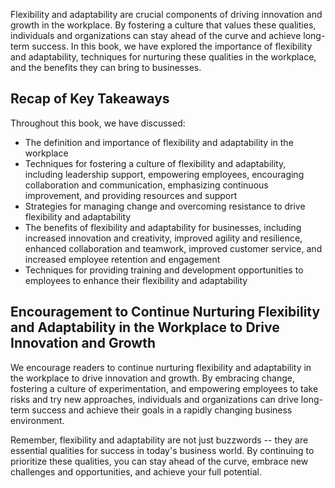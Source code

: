 
Flexibility and adaptability are crucial components of driving innovation and growth in the workplace. By fostering a culture that values these qualities, individuals and organizations can stay ahead of the curve and achieve long-term success. In this book, we have explored the importance of flexibility and adaptability, techniques for nurturing these qualities in the workplace, and the benefits they can bring to businesses.

Recap of Key Takeaways
----------------------

Throughout this book, we have discussed:

* The definition and importance of flexibility and adaptability in the workplace
* Techniques for fostering a culture of flexibility and adaptability, including leadership support, empowering employees, encouraging collaboration and communication, emphasizing continuous improvement, and providing resources and support
* Strategies for managing change and overcoming resistance to drive flexibility and adaptability
* The benefits of flexibility and adaptability for businesses, including increased innovation and creativity, improved agility and resilience, enhanced collaboration and teamwork, improved customer service, and increased employee retention and engagement
* Techniques for providing training and development opportunities to employees to enhance their flexibility and adaptability

Encouragement to Continue Nurturing Flexibility and Adaptability in the Workplace to Drive Innovation and Growth
----------------------------------------------------------------------------------------------------------------

We encourage readers to continue nurturing flexibility and adaptability in the workplace to drive innovation and growth. By embracing change, fostering a culture of experimentation, and empowering employees to take risks and try new approaches, individuals and organizations can drive long-term success and achieve their goals in a rapidly changing business environment.

Remember, flexibility and adaptability are not just buzzwords -- they are essential qualities for success in today's business world. By continuing to prioritize these qualities, you can stay ahead of the curve, embrace new challenges and opportunities, and achieve your full potential.